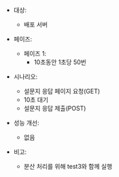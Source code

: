 - 대상:

  - 배포 서버

- 페이즈:

  - 페이즈 1:
    - 10초동안 1초당 50번

- 시나리오:

  - 설문지 응답 페이지 요청(GET)
  - 10초 대기
  - 설문지 응답 제출(POST)

- 성능 개선:

  - 없음

- 비고:
  - 분산 처리를 위해 test3와 함께 실행
